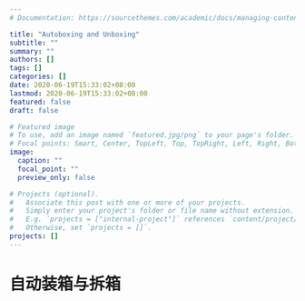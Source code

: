 ```yaml
---
# Documentation: https://sourcethemes.com/academic/docs/managing-content/

title: "Autoboxing and Unboxing"
subtitle: ""
summary: ""
authors: []
tags: []
categories: []
date: 2020-06-19T15:33:02+08:00
lastmod: 2020-06-19T15:33:02+08:00
featured: false
draft: false

# Featured image
# To use, add an image named `featured.jpg/png` to your page's folder.
# Focal points: Smart, Center, TopLeft, Top, TopRight, Left, Right, BottomLeft, Bottom, BottomRight.
image:
  caption: ""
  focal_point: ""
  preview_only: false

# Projects (optional).
#   Associate this post with one or more of your projects.
#   Simply enter your project's folder or file name without extension.
#   E.g. `projects = ["internal-project"]` references `content/project/deep-learning/index.md`.
#   Otherwise, set `projects = []`.
projects: []
---
```


# 自动装箱与拆箱

